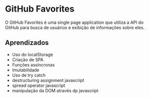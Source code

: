 # GitHub Favorites

O GitHub Favorites é uma single page application que utiliza a API do GitHub para busca de usuários e exibição de informações sobre eles.  


## Aprendizados

- Uso do localStorage
- Criação de SPA
- Funções assíncronas
- Imutabilidade
- Uso de try catch
- destructuring assignment javascript 
- spread operator javascript
- manipulação da DOM através dp javascript
